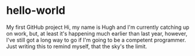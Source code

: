 # hello-world
My first GitHub project
Hi, my name is Hugh and I'm currently catching up on work, but, at least it's happening much earlier than last year, however, I've still got a long way to go if I'm going to be a competent programmer. Just writing this to remind myself, that the sky's the limit.

